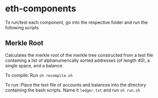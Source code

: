 # eth-components

To run/test each component, go into the respective folder and run the following scripts

## Merkle Root

Calculates the merkle root of the merkle tree constructed from a text file containing a list of alphanumerically sorted addresses (of length 40), a single space, and a balance.

To compile: Run `sh recompile.sh`

To run: Place the text file of accounts and balances into the directory containing the bash scripts. Name it `ledger.txt` and run `sh run.sh`
